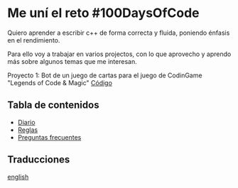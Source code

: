 # Me uní el reto #100DaysOfCode

Quiero aprender a escribir c++ de forma correcta y fluida, poniendo énfasis en el rendimiento.

Para ello voy a trabajar en varios projectos, con lo que aprovecho y aprendo más sobre algunos temas que me interesan.

Proyecto 1: Bot de un juego de cartas para el juego de CodinGame "Legends of Code & Magic" [Código](https://github.com/Orzzet/codingame/blob/master/LegendsOfCodeAndMagic.cpp)

## Tabla de contenidos

* [Diario](diario.md)
* [Reglas](reglas.md)
* [Preguntas frecuentes](preguntas_frecuentes.md)

## Traducciones
[english](intl/en/README.md)
